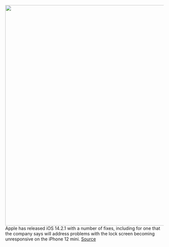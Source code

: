 <img src='https://cdn.vox-cdn.com/thumbor/TevuS81PYAOMLfB2q5FDOCCklL0=/0x0:2050x1367/1200x800/filters:focal(861x520:1189x848)/cdn.vox-cdn.com/uploads/chorus_image/image/67818581/vpavic_4279_20201107_0043.0.0.jpg' width='700px' /><br/>
Apple has released iOS 14.2.1 with a number of fixes, including for one that the company says will address problems with the lock screen becoming unresponsive on the iPhone 12 mini.
<a href='https://www.theverge.com/2020/11/19/21575609/apple-ios-14-2-1-iphone-12-mini-lockscreen-issue-bug-fix'> Source <a/>